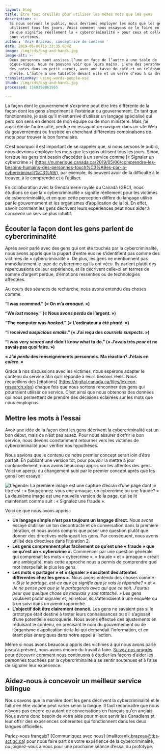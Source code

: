```yaml
---
layout: blog
title: Être tout oreilles pour utiliser les mêmes mots que les gens
description: >-
  Si nous servons le public, nous devrions employer les mots que les gens
  utilisent tous les jours. Voici comment nous essayons de le faire en étudiant
  ce que signifie réellement la « cybercriminalité » pour ceux et celles qui en
  sont victimes.
author: 'Anik Brazeau, conceptrice de contenu '
date: 2019-06-06T15:33:35.834Z
image: /img/cds/bag-and-hands.jpg
image-alt: >-
  Deux personnes sont assises l’une en face de l’autre à une table de
  pique-nique. Nous ne pouvons voir que leurs mains. L’une des personnes prend
  des notes dans un petit carnet, avec une tasse de café et un téléphone à côté
  d’elle. L’autre a une tablette devant elle et un verre d’eau à sa droite.
translationKey: using-words-people-use
thumb: /img/cds/bag-and-hands.jpg
processed: 1560358863965

---
```

La façon dont le gouvernement s’exprime peut être très différente de la façon dont les gens s’expriment à l’extérieur du gouvernement. En tant que fonctionnaire, je sais qu’il m’est arrivé d’utiliser un langage spécialisé qui perd son sens en dehors de mon équipe ou de mon ministère. Mais j’ai aussi été de l’autre côté, perdue en essayant de naviguer dans un site Web du gouvernement ou frustrée en cherchant différentes combinaisons de mots pour trouver le bon formulaire. 

C’est pourquoi il est important de se rappeler que, si nous servons le public, nous devrions employer les mots que les gens utilisent tous les jours. Sinon, lorsque les gens ont besoin d’accéder à un service comme [« Signaler un cybercrime »] (https://numerique.canada.ca/2019/05/06/comprendre-les-besoins-humains-des-personnes-touch%C3%A9es-par-la-cybercriminalit%C3%A9/), par exemple, ils peuvent avoir de la difficulté à le trouver, à le comprendre et à l’utiliser.  

En collaboration avec la Gendarmerie royale du Canada (GRC), nous étudions ce que la « cybercriminalité » signifie réellement pour les victimes de cybercriminalité, et en quoi cette perception diffère du langage utilisé par le gouvernement et les organismes d’application de la loi. En effet, savoir comment les gens décrivent leurs expériences peut nous aider à concevoir un service plus intuitif.

## Écouter la façon dont les gens parlent de cybercriminalité

Après avoir parlé avec des gens qui ont été touchés par la cybercriminalité, nous avons appris que la plupart d’entre eux ne s’identifient pas comme des victimes de « cybercriminalité ». De plus, les gens ne mentionnent pas immédiatement le type de cybercrime qu’ils ont vécu. Ils parlent plutôt des répercussions de leur expérience, et ils décrivent celle-ci en termes de somme d’argent perdue, d’émotions ressenties ou de technologies affectées. 

Au cours des séances de recherche, nous avons entendu des choses comme: 

**“I was *scammed*.” (« On m’a *arnaqué*. »)**

**“We *lost* money.” (« Nous avons *perdu* de l’argent. »)**

**“The computer was *hacked*.” (« L’ordinateur a été *piraté*. »)**

**“I received *suspicious emails*.” (« J’ai reçu des *courriels suspects*. »)**

**“I was very *scared* and didn’t know what to do.” (« J’avais très *peur* et ne savais pas quoi faire. »)**

**« J’ai *perdu* des renseignements personnels. Ma réaction? J’étais en *colère*. »**

Grâce à nos discussions avec les victimes, nous espérons adapter le contenu du service afin qu’il réponde à leurs besoins réels. Nous recueillons des [citations] (https://digital.canada.ca/files/lexicon-research.xlsx) chaque fois que nous sortons rencontrer des gens qui pourraient utiliser ce service. C’est ainsi que nous obtenons des données qui nous permettent de prendre des décisions éclairées sur les mots que nous employons.

## Mettre les mots à l’essai

Avoir une idée de la façon dont les gens décrivent la cybercriminalité est un bon début, mais ce n’est pas assez. Pour nous assurer d’offrir le bon service, nous devons constamment retourner vers les victimes de cybercriminalité pour vérifier nos hypothèses. 

Nous savions que le contenu de notre premier concept serait loin d’être parfait. En publiant une version tôt, pour pouvoir la mettre à jour continuellement, nous avons beaucoup appris sur les attentes des gens. Voici un aperçu du changement subi par le premier concept après que les gens l’ont essayé :


![Légende: La première image est une capture d’écran d’une page dont le titre est : « Soupçonnez-vous une arnaque, un cybercrime ou une fraude? » La deuxième image est une nouvelle version de la page, qui se lit maintenant comme suit : « Signalez une fraude ».](/img/cds/french-concept-test.png)

Voici ce que nous avons appris :

* **Un langage simple n’est pas toujours un langage direct.** Nous avons essayé d’utiliser un ton décontracté et de conversation dans la première itération, et nous avons compris que poser une question plutôt que donner des directives mélangeait les gens. Par conséquent, nous avons utilisé des directives dans l’itération 2. 
* **Les gens comprennent plus facilement ce qu’est une « fraude » que ce qu’est un « cybercrime ».** Commencer par une question générale qui comprenait les mots « cybercrime », « fraude » et « arnaque » créait une ambiguïté, mais cette approche nous a permis de comprendre quel mot interpellait le plus les gens.
* **Les mots « partager » et « signaler » suscitent des attentes différentes chez les gens ».** Nous avons entendu des choses comme : *« Si je le partage, est-ce que ça signifie que je vais le répandre? »* et *« Je ne pense pas que je le partagerais avec qui que ce soit. J’aurais peur que quelque chose de mauvais y soit rattaché. »* Les gens voulaient plutôt signaler et, en retour, ils s’attendaient à une enquête ou à un suivi dans un avenir rapproché.
* **L’objectif doit être clairement énoncé.** Les gens ne savaient pas si le prototype était destiné à tester leurs connaissances ou s’il s’agissait d’une potentielle escroquerie. Nous avons effectué des ajustements en réduisant le contenu, en précisant le nom du gouvernement ou de l’organisme d’application de la loi qui demandait l’information, et en étant plus énergiques dans notre appel à l’action.

Même si nous avons beaucoup appris des victimes à qui nous avons parlé jusqu’à présent, nous avons encore du travail à faire. [Suivez nos progrès](https://github.com/cds-snc/report-a-cybercrime) pour découvrir comment nous continuons à étudier les façons d’aider les personnes touchées par la cybercriminalité à se sentir soutenues et à l’aise de signaler leur expérience.

## Aidez-nous à concevoir un meilleur service bilingue

Nous savons que la manière dont les gens décrivent la cybercriminalité et le fait d’en être victime peut varier selon la langue. Il faut reconnaître que nous n’avons pas encore eu autant de conversations en français qu’en anglais. Nous avons donc besoin de votre aide pour mieux servir les Canadiens et leur offrir des expériences cohérentes qui fonctionnent dans les deux langues officielles. 

Parlez-vous français? [Communiquez avec nous] (mailto:anik.brazeau@tbs-sct.gc.ca) pour nous faire part de votre expérience de la cybercriminalité, ou joignez-vous à nous pour une prochaine séance d’essai du prototype.

